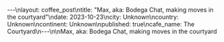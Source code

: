 ---\nlayout: coffee_post\ntitle: "Max, aka: Bodega Chat, making moves in the courtyard"\ndate: 2023-10-23\ncity: Unknown\ncountry: Unknown\ncontinent: Unknown\npublished: true\ncafe_name: The Courtyard\n---\n\nMax, aka: Bodega Chat, making moves in the courtyard